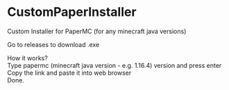 # CustomPaperInstaller
Custom Installer for PaperMC (for any minecraft java versions)

Go to releases to download .exe<br/>

How it works?<br/>
Type papermc (minecraft java version -  e.g. 1.16.4) version and press enter<br/>
Copy the link and paste it into web browser<br/>
Done.<br/>
